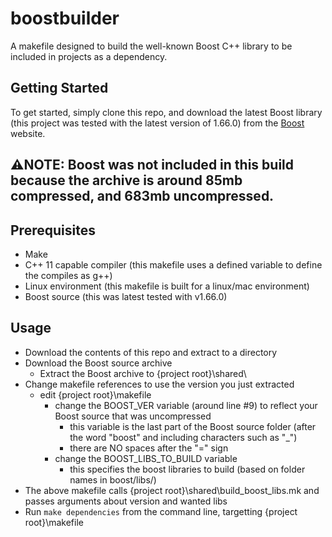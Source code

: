 # boostbuilder

A makefile designed to build the well-known Boost C++ library to be included in projects as a dependency.

## Getting Started
To get started, simply clone this repo, and download the latest Boost library (this project was tested with the latest version of 1.66.0) from the [Boost](http://www.boost.org/users/history/version_1_66_0.html) website.


:warning:**NOTE**: Boost was not included in this build because the archive is around 85mb compressed, and 683mb uncompressed.
----

## Prerequisites

* Make
* C++ 11 capable compiler (this makefile uses a defined variable to define the compiles as g++)
* Linux environment (this makefile is built for a linux/mac environment)
* Boost source (this was latest tested with v1.66.0)

## Usage

* Download the contents of this repo and extract to a directory
* Download the Boost source archive
  * Extract the Boost archive to {project root}\shared\
* Change makefile references to use the version you just extracted
  * edit {project root}\makefile
    * change the BOOST_VER variable (around line #9) to reflect your Boost source that was uncompressed
      * this variable is the last part of the Boost source folder (after the word "boost" and including characters such as "_")
      * there are NO spaces after the "=" sign
    * change the BOOST_LIBS_TO_BUILD variable
      * this specifies the boost libraries to build (based on folder names in boost/libs/)
* The above makefile calls {project root}\shared\build_boost_libs.mk and passes arguments about version and wanted libs
* Run ```make dependencies``` from the command line, targetting {project root}\makefile



